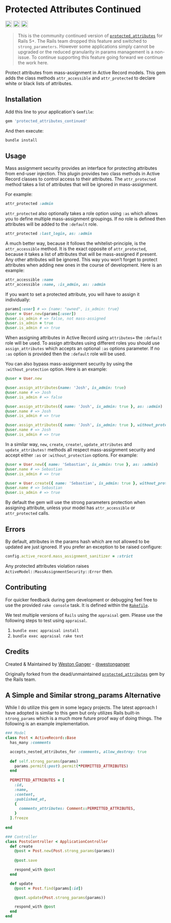 # Protected Attributes Continued
<a href="https://badge.fury.io/rb/protected_attributes_continued" target="_blank"><img height="21" style='border:0px;height:21px;' border='0' src="https://badge.fury.io/rb/protected_attributes_continued.svg" alt="Gem Version"></a>
<a href='https://github.com/westonganger/protected_attributes_continued/actions' target='_blank'><img src="https://github.com/westonganger/protected_attributes_continued/actions/workflows/test.yml/badge.svg?branch=master" style="max-width:100%;" height='21' style='border:0px;height:21px;' border='0' alt="CI Status"></a>
<a href='https://rubygems.org/gems/protected_attributes_continued' target='_blank'><img height='21' style='border:0px;height:21px;' src='https://img.shields.io/gem/dt/protected_attributes_continued?color=brightgreen&label=Rubygems%20Downloads' border='0' alt='RubyGems Downloads' /></a>

> This is the community continued version of [`protected_attributes`](https://github.com/rails/protected_attributes) for Rails 5+. The Rails team dropped this feature and switched to `strong_parameters`. However some applications simply cannot be upgraded or the reduced granularity in params management is a non-issue. To continue supporting this feature going forward we continue the work here.

Protect attributes from mass-assignment in Active Record models. This gem adds the class methods `attr_accessible` and `attr_protected` to declare white or black lists of attributes.


## Installation

Add this line to your application's `Gemfile`:

```ruby
gem 'protected_attributes_continued'
```

And then execute:

```ruby
bundle install
```

## Usage

Mass assignment security provides an interface for protecting attributes from end-user injection. This plugin provides two class methods in Active Record classes to control access to their attributes. The `attr_protected` method takes a list of attributes that will be ignored in mass-assignment. 

For example:
```ruby
attr_protected :admin
```
`attr_protected` also optionally takes a role option using `:as` which allows you to define multiple mass-assignment groupings. If no role is defined then attributes will be added to the `:default` role.

```ruby
attr_protected :last_login, as: :admin
```
A much better way, because it follows the whitelist-principle, is the `attr_accessible` method. It is the exact opposite of `attr_protected`, because it takes a list of attributes that will be mass-assigned if present. Any other attributes will be ignored. This way you won’t forget to protect attributes when adding new ones in the course of development. Here is an example:

```ruby
attr_accessible :name
attr_accessible :name, :is_admin, as: :admin
```

If you want to set a protected attribute, you will have to assign it individually:

```ruby
params[:user] # => {name: "owned", is_admin: true}
@user = User.new(params[:user])
@user.is_admin # => false, not mass-assigned
@user.is_admin = true
@user.is_admin # => true
```

When assigning attributes in Active Record using `attributes=` the `:default` role will be used. To assign attributes using different roles you should use `assign_attributes` which accepts an optional `:as` options parameter. If no `:as` option is provided then the `:default` role will be used. 

You can also bypass mass-assignment security by using the `:without_protection` option. Here is an example:

```ruby
@user = User.new

@user.assign_attributes(name: 'Josh', is_admin: true)
@user.name # => Josh
@user.is_admin # => false

@user.assign_attributes({ name: 'Josh', is_admin: true }, as: :admin)
@user.name # => Josh
@user.is_admin # => true

@user.assign_attributes({ name: 'Josh', is_admin: true }, without_protection: true)
@user.name # => Josh
@user.is_admin # => true
```

In a similar way, `new`, `create`, `create!`, `update_attributes` and `update_attributes!` methods all respect mass-assignment security and accept either `:as` or `:without_protection` options. For example:

```ruby
@user = User.new({ name: 'Sebastian', is_admin: true }, as: :admin)
@user.name # => Sebastian
@user.is_admin # => true

@user = User.create({ name: 'Sebastian', is_admin: true }, without_protection: true)
@user.name # => Sebastian
@user.is_admin # => true
```

By default the gem will use the strong parameters protection when assigning attribute, unless your model has `attr_accessible` or `attr_protected` calls.

## Errors

By default, attributes in the params hash which are not allowed to be updated are just ignored. If you prefer an exception to be raised configure:

```ruby
config.active_record.mass_assignment_sanitizer = :strict
```

Any protected attributes violation raises `ActiveModel::MassAssignmentSecurity::Error` then.

## Contributing

For quicker feedback during gem development or debugging feel free to use the provided `rake console` task. It is defined within the [`Rakefile`](./Rakefile).

We test multiple versions of `Rails` using the `appraisal` gem. Please use the following steps to test using `appraisal`.

1. `bundle exec appraisal install`
2. `bundle exec appraisal rake test`

## Credits

Created & Maintained by [Weston Ganger](https://westonganger.com) - [@westonganger](https://github.com/westonganger)

Originally forked from the dead/unmaintained [`protected_attributes`](https://github.com/rails/protected_attributes) gem by the Rails team.

## A Simple and Similar strong_params Alternative

While I do utilize this gem in some legacy projects. The latest approach I have adopted is similar to this gem but only utilizes Rails built-in `strong_params` which is a much more future proof way of doing things. The following is an example implementation.

```ruby
### Model
class Post < ActiveRecord::Base
  has_many :comments

  accepts_nested_attributes_for :comments, allow_destroy: true
  
  def self.strong_params(params)
    params.permit(:post).permit(*PERMITTED_ATTRIBUTES)
  end
  
  PERMITTED_ATTRIBUTES = [
    :id,
    :name,
    :content,
    :published_at,
    {
      comments_attributes: Comment::PERMITTED_ATTRIBUTES,
    }
  ].freeze
  
end

### Controller
class PostsController < ApplicationController
  def create
    @post = Post.new(Post.strong_params(params))
    
    @post.save

    respond_with @post
  end

  def update
    @post = Post.find(params[:id])

    @post.update(Post.strong_params(params))

    respond_with @post
  end
end
```
